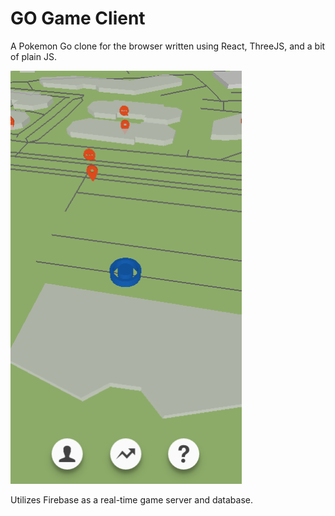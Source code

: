 # GO Game Client
A Pokemon Go clone for the browser written using React, ThreeJS, and a bit of plain JS.

![Screenshot](screenshot.png)

Utilizes Firebase as a real-time game server and database.